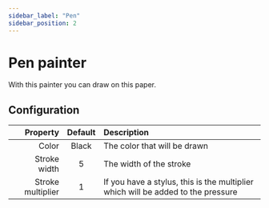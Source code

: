 ```yaml
---
sidebar_label: "Pen"
sidebar_position: 2
---
```


# Pen painter

With this painter you can draw on this paper.

## Configuration

|          Property | Default | Description                                                                      |
|------------------:|:-------:|:---------------------------------------------------------------------------------|
|             Color |  Black  | The color that will be drawn                                                     |
|      Stroke width |    5    | The width of the stroke                                                          |
| Stroke multiplier |    1    | If you have a stylus, this is the multiplier which will be added to the pressure |
